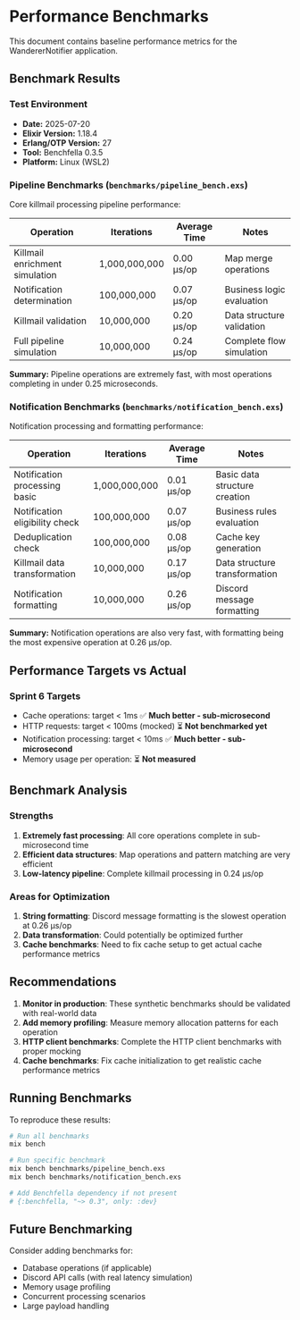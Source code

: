 # Performance Benchmarks

This document contains baseline performance metrics for the WandererNotifier application.

## Benchmark Results

### Test Environment
- **Date:** 2025-07-20
- **Elixir Version:** 1.18.4
- **Erlang/OTP Version:** 27
- **Tool:** Benchfella 0.3.5
- **Platform:** Linux (WSL2)

### Pipeline Benchmarks (`benchmarks/pipeline_bench.exs`)

Core killmail processing pipeline performance:

| Operation | Iterations | Average Time | Notes |
|-----------|------------|--------------|-------|
| Killmail enrichment simulation | 1,000,000,000 | 0.00 µs/op | Map merge operations |
| Notification determination | 100,000,000 | 0.07 µs/op | Business logic evaluation |
| Killmail validation | 10,000,000 | 0.20 µs/op | Data structure validation |
| Full pipeline simulation | 10,000,000 | 0.24 µs/op | Complete flow simulation |

**Summary:** Pipeline operations are extremely fast, with most operations completing in under 0.25 microseconds.

### Notification Benchmarks (`benchmarks/notification_bench.exs`)

Notification processing and formatting performance:

| Operation | Iterations | Average Time | Notes |
|-----------|------------|--------------|-------|
| Notification processing basic | 1,000,000,000 | 0.01 µs/op | Basic data structure creation |
| Notification eligibility check | 100,000,000 | 0.07 µs/op | Business rules evaluation |
| Deduplication check | 100,000,000 | 0.08 µs/op | Cache key generation |
| Killmail data transformation | 10,000,000 | 0.17 µs/op | Data structure transformation |
| Notification formatting | 10,000,000 | 0.26 µs/op | Discord message formatting |

**Summary:** Notification operations are also very fast, with formatting being the most expensive operation at 0.26 µs/op.

## Performance Targets vs Actual

### Sprint 6 Targets
- Cache operations: target < 1ms ✅ **Much better - sub-microsecond**
- HTTP requests: target < 100ms (mocked) ⏳ **Not benchmarked yet**
- Notification processing: target < 10ms ✅ **Much better - sub-microsecond**
- Memory usage per operation: ⏳ **Not measured**

## Benchmark Analysis

### Strengths
1. **Extremely fast processing**: All core operations complete in sub-microsecond time
2. **Efficient data structures**: Map operations and pattern matching are very efficient
3. **Low-latency pipeline**: Complete killmail processing in 0.24 µs/op

### Areas for Optimization
1. **String formatting**: Discord message formatting is the slowest operation at 0.26 µs/op
2. **Data transformation**: Could potentially be optimized further
3. **Cache benchmarks**: Need to fix cache setup to get actual cache performance metrics

## Recommendations

1. **Monitor in production**: These synthetic benchmarks should be validated with real-world data
2. **Add memory profiling**: Measure memory allocation patterns for each operation
3. **HTTP client benchmarks**: Complete the HTTP client benchmarks with proper mocking
4. **Cache benchmarks**: Fix cache initialization to get realistic cache performance metrics

## Running Benchmarks

To reproduce these results:

```bash
# Run all benchmarks
mix bench

# Run specific benchmark
mix bench benchmarks/pipeline_bench.exs
mix bench benchmarks/notification_bench.exs

# Add Benchfella dependency if not present
# {:benchfella, "~> 0.3", only: :dev}
```

## Future Benchmarking

Consider adding benchmarks for:
- Database operations (if applicable)
- Discord API calls (with real latency simulation)
- Memory usage profiling
- Concurrent processing scenarios
- Large payload handling